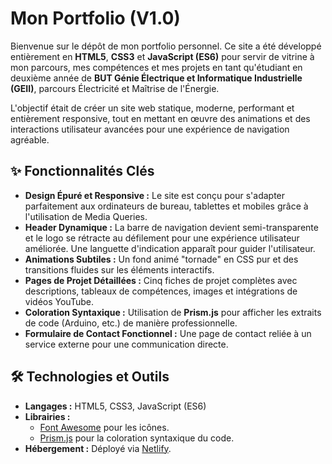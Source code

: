 # Mon Portfolio (V1.0)

Bienvenue sur le dépôt de mon portfolio personnel. Ce site a été développé entièrement en **HTML5**, **CSS3** et **JavaScript (ES6)** pour servir de vitrine à mon parcours, mes compétences et mes projets en tant qu'étudiant en deuxième année de **BUT Génie Électrique et Informatique Industrielle (GEII)**, parcours Électricité et Maîtrise de l'Énergie.

L'objectif était de créer un site web statique, moderne, performant et entièrement responsive, tout en mettant en œuvre des animations et des interactions utilisateur avancées pour une expérience de navigation agréable.

## ✨ Fonctionnalités Clés

* **Design Épuré et Responsive :** Le site est conçu pour s'adapter parfaitement aux ordinateurs de bureau, tablettes et mobiles grâce à l'utilisation de Media Queries.
* **Header Dynamique :** La barre de navigation devient semi-transparente et le logo se rétracte au défilement pour une expérience utilisateur améliorée. Une languette d'indication apparaît pour guider l'utilisateur.
* **Animations Subtiles :** Un fond animé "tornade" en CSS pur et des transitions fluides sur les éléments interactifs.
* **Pages de Projet Détaillées :** Cinq fiches de projet complètes avec descriptions, tableaux de compétences, images et intégrations de vidéos YouTube.
* **Coloration Syntaxique :** Utilisation de **Prism.js** pour afficher les extraits de code (Arduino, etc.) de manière professionnelle.
* **Formulaire de Contact Fonctionnel :** Une page de contact reliée à un service externe pour une communication directe.

## 🛠️ Technologies et Outils

* **Langages :** HTML5, CSS3, JavaScript (ES6)
* **Librairies :**
    * [Font Awesome](https://fontawesome.com/) pour les icônes.
    * [Prism.js](https://prismjs.com/) pour la coloration syntaxique du code.
* **Hébergement :** Déployé via [Netlify](https://www.netlify.com/).
